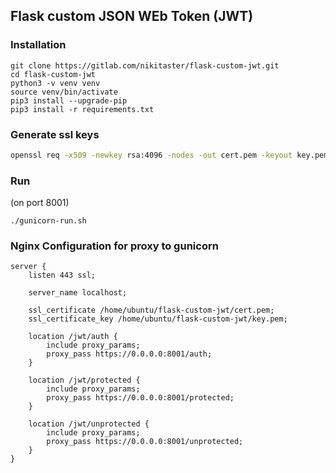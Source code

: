 ## Flask custom JSON WEb Token (JWT)

### Installation
    git clone https://gitlab.com/nikitaster/flask-custom-jwt.git
    cd flask-custom-jwt
    python3 -v venv venv
    source venv/bin/activate
    pip3 install --upgrade-pip
    pip3 install -r requirements.txt

### Generate ssl keys
```bash
openssl req -x509 -newkey rsa:4096 -nodes -out cert.pem -keyout key.pem -days 365
```


### Run 
(on port 8001)
    
    ./gunicorn-run.sh

### Nginx Configuration for proxy to gunicorn
```Nginx
server {
    listen 443 ssl;

    server_name localhost;

    ssl_certificate /home/ubuntu/flask-custom-jwt/cert.pem;
    ssl_certificate_key /home/ubuntu/flask-custom-jwt/key.pem;

    location /jwt/auth {
        include proxy_params;
        proxy_pass https://0.0.0.0:8001/auth;
    }

    location /jwt/protected {
        include proxy_params;
        proxy_pass https://0.0.0.0:8001/protected;
    }

    location /jwt/unprotected {
        include proxy_params;
        proxy_pass https://0.0.0.0:8001/unprotected;
    }
}
```
